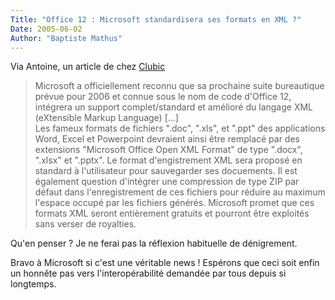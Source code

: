 ```yaml
---
Title: "Office 12 : Microsoft standardisera ses formats en XML ?"
Date: 2005-06-02
Author: "Baptiste Mathus"
---
```




Via Antoine, un article de chez
[Clubic](http://www.clubic.com/actualite-20521-office-12-le-xml-complet-et-par-defaut.html)

> Microsoft a officiellement reconnu que sa prochaine suite bureautique
> prévue pour 2006 et connue sous le nom de code d'Office 12, intégrera
> un support complet/standard et amélioré du langage XML (eXtensible
> Markup Language) [...]\
>  Les fameux formats de fichiers ".doc", ".xls", et ".ppt" des
> applications Word, Excel et Powerpoint devraient ainsi être remplacé
> par des extensions "Microsoft Office Open XML Format" de type ".docx",
> ".xlsx" et ".pptx". Le format d'engistrement XML sera proposé en
> standard à l'utilisateur pour sauvegarder ses docuements. Il est
> également question d'intégrer une compression de type ZIP par défaut
> dans l'enregistrement de ces fichiers pour réduire au maximum l'espace
> occupé par les fichiers générés. Microsoft promet que ces formats XML
> seront entièrement gratuits et pourront être exploités sans verser de
> royalties.

Qu'en penser ? Je ne ferai pas la réflexion habituelle de dénigrement.

Bravo à Microsoft si c'est une véritable news ! Espérons que ceci soit
enfin un honnête pas vers l'interopérabilité demandée par tous depuis si
longtemps.

